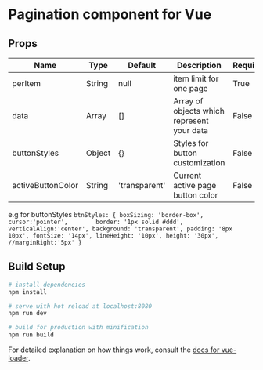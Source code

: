 # Pagination component for Vue

## Props

| Name       | Type     | Default   | Description       | Required |
| ---        | ---      | ---       | ---               | --- |
| perItem    | String   | null      | item limit for one page | True |
| data     | Array   | []      | Array of objects which represent your data | False |
| buttonStyles   | Object   | {}      | Styles for button customization | False |
| activeButtonColor   | String   | 'transparent'      | Current active page button color | False |

e.g for buttonStyles `btnStyles: {
          boxSizing: 'border-box',
          cursor:'pointer',       
          border: '1px solid #ddd',
          verticalAlign:'center',
          background: 'transparent',
          padding: '8px 10px',
          fontSize: '14px',
          lineHeight: '10px',
          height: '30px',
          //marginRight:'5px'
        }`


## Build Setup

``` bash
# install dependencies
npm install

# serve with hot reload at localhost:8080
npm run dev

# build for production with minification
npm run build
```

For detailed explanation on how things work, consult the [docs for vue-loader](http://vuejs.github.io/vue-loader).
